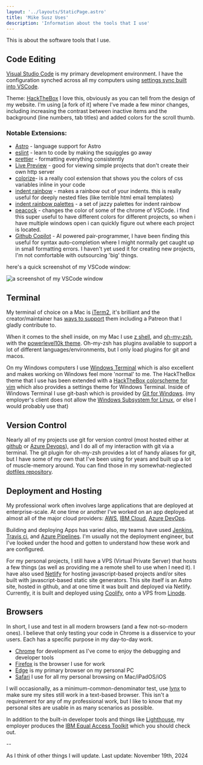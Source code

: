 ```yaml
---
layout: '../layouts/StaticPage.astro'
title: 'Mike Susz Uses'
description: 'Information about the tools that I use'
---
```


This is about the software tools that I use.

## Code Editing

[Visual Studio Code](https://code.visualstudio.com/) is my primary development environment. I have the configuration synched across all my computers using [settings sync built into VSCode](https://code.visualstudio.com/docs/editor/settings-sync).

Theme: [HackTheBox](https://github.com/silofy/hackthebox) I love this, obviously as you can tell from the design of my website. I'm using [a fork of it] where I've made a few minor changes, including increasing the contrast between inactive items and the background (line numbers, tab titles) and added colors for the scroll thumb.

### Notable Extensions:

- [Astro](https://marketplace.visualstudio.com/items?itemName=astro-build.astro-vscode) - language support for Astro
- [eslint](https://marketplace.visualstudio.com/items?itemName=dbaeumer.vscode-eslint) - learn to code by making the squiggles go away
- [prettier](https://marketplace.visualstudio.com/items?itemName=esbenp.prettier-vscode) - formatting everything consistently
- [Live Preview](https://marketplace.visualstudio.com/items?itemName=ms-vscode.live-server) - good for viewing simple projects that don't create their own http server
- [colorize](https://marketplace.visualstudio.com/items?itemName=kamikillerto.vscode-colorize)- is a really cool extension that shows you the colors of css variables inline in your code
- [indent rainbow](https://marketplace.visualstudio.com/items?itemName=oderwat.indent-rainbow) - makes a rainbow out of your indents. this is really useful for deeply nested files (like terrible html email templates)
- [indent rainbow palettes](https://marketplace.visualstudio.com/items?itemName=evondev.indent-rainbow-palettes) - a set of jazzy palettes for indent rainbow
- [peacock](https://marketplace.visualstudio.com/items?itemName=johnpapa.vscode-peacock) - changes the color of some of the chrome of VSCode. i find this super useful to have different colors for different projects, so when i have multiple windows open i can quickly figure out where each project is located.
- [Github Copilot](https://marketplace.visualstudio.com/items?itemName=GitHub.copilot) - AI powered pair-programmer, I have been finding this useful for syntax auto-completion where I might normally get caught up in small formatting errors. I haven't yet used it for creating new projects, I'm not comfortable with outsourcing 'big' things.

here's a quick screenshot of my VSCode window:

![a screenshot of my VSCode window](/images/uses-code-editor.png)

## Terminal

My terminal of choice on a Mac is [iTerm2](https://iterm2.com/), it's brilliant and the creator/maintainer has [ways to support](https://iterm2.com/donate.html) them including a Patreon that I gladly contribute to.

When it comes to the shell inside, on my Mac I use [z shell](https://en.wikipedia.org/wiki/Z_shell), and [oh-my-zsh](https://ohmyz.sh/), with the [powerlevel10k theme](https://github.com/romkatv/powerlevel10k). Oh-my-zsh has plugins available to support a lot of different languages/environments, but I only load plugins for git and macos.

On my Windows computers I use [Windows Terminal](https://apps.microsoft.com/store/detail/windows-terminal/9N0DX20HK701) which is also excellent and makes working on Windows feel more 'normal' to me. The HackTheBox theme that I use has been extended with a [HackTheBox colorscheme for vim](https://github.com/audibleblink/hackthebox.vim) which also provides a settings theme for Windows Terminal. Inside of Windows Terminal I use git-bash which is provided by [Git for Windows](https://gitforwindows.org/). (my employer's client does not allow the [Windows Subsystem for Linux](https://learn.microsoft.com/en-us/windows/wsl/install), or else I would probably use that)

## Version Control

Nearly all of my projects use git for version control (most hosted either at [github](https://github.com/) or [Azure Devops](https://azure.microsoft.com/en-us/products/devops/repos)), and I do all of my interaction with git via a terminal. The git plugin for oh-my-zsh provides a lot of handy aliases for git, but I have some of my own that I've been using for years and built up a lot of muscle-memory around. You can find those in my somewhat-neglected [dotfiles repository](https://github.com/mikesusz/dotrepo).

## Deployment and Hosting

My professional work often involves large applications that are deployed at enterprise-scale. At one time or another I've worked on an app deployed at almost all of the major cloud providers: [AWS](https://aws.amazon.com/), [IBM Cloud](https://www.ibm.com/cloud), [Azure DevOps](https://azure.microsoft.com/en-us/products/devops).

Building and deploying Apps has varied also, my teams have used [Jenkins](https://www.jenkins.io/), [Travis ci](https://www.travis-ci.com/), and [Azure Pipelines](https://azure.microsoft.com/en-us/products/devops/pipelines). I'm usually not the deployment engineer, but I've looked under the hood and gotten to understand how these work and are configured.

For my personal projects, I still have a VPS (Virtual Private Server) that hosts a few things (as well as providing me a remote shell to use when I need it). I have also used [Netlify](https://www.netlify.com/) for hosting javascript-based projects and/or sites built with javascript-based static site generators. This site itself is an Astro site, hosted in github, and at one time it was built and deployed via Netlify. Currently, it is built and deployed using [Coolify](https://coolify.io/), onto a VPS from [Linode](https://linode.com).

## Browsers

In short, I use and test in all modern browsers (and a few not-so-modern ones). I believe that only testing your code in Chrome is a disservice to your users. Each has a specific purpose in my day-to-day work.

- [Chrome](https://www.google.com/chrome/) for development as I've come to enjoy the debugging and developer tools
- [Firefox](https://www.mozilla.org/en-US/firefox/new/) is the browser I use for work
- [Edge](https://www.microsoft.com/en-us/edge) is my primary browser on my personal PC
- [Safari](https://www.apple.com/safari/) I use for all my personal browsing on Mac/iPadOS/iOS

I will occasionally, as a minimum-common-denominator test, use [lynx](https://lynx.invisible-island.net/) to make sure my sites still work in a text-based browser. This isn't a requirement for any of my professional work, but I like to know that my personal sites are usable in as many scenarios as possible.

In addition to the built-in developer tools and things like [Lighthouse](https://developer.chrome.com/docs/lighthouse/overview), my employer produces the [IBM Equal Access Toolkit](https://www.ibm.com/able/toolkit/) which you should check out.

--

As I think of other things I will update. Last update: November 19th, 2024
